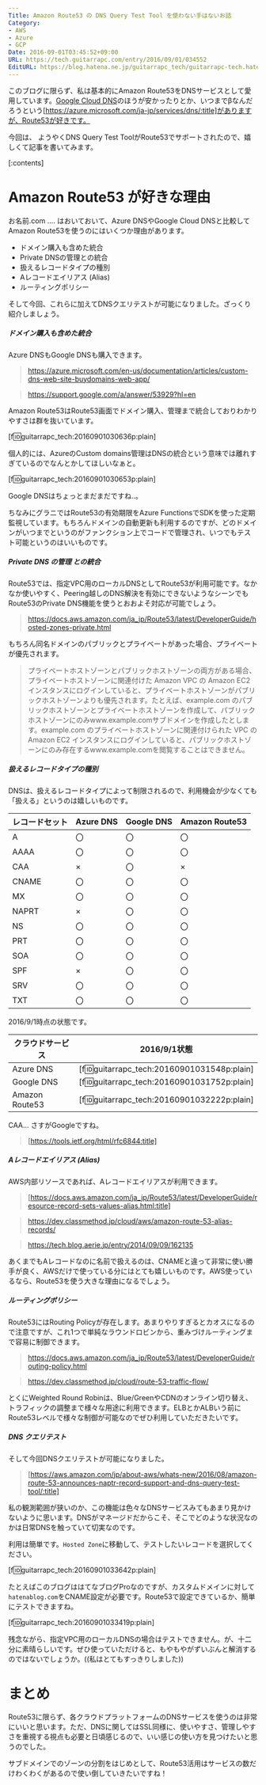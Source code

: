 ```yaml
---
Title: Amazon Route53 の DNS Query Test Tool を使わない手はないお話
Category:
- AWS
- Azure
- GCP
Date: 2016-09-01T03:45:52+09:00
URL: https://tech.guitarrapc.com/entry/2016/09/01/034552
EditURL: https://blog.hatena.ne.jp/guitarrapc_tech/guitarrapc-tech.hatenablog.com/atom/entry/10328749687181766312
---
```


このブログに限らず、私は基本的にAmazon Route53をDNSサービスとして愛用しています。[Google Cloud DNS](https://cloud.google.com/dns/docs/)のほうが安かったりとか、いつまでβなんだろうという[https://azure.microsoft.com/ja-jp/services/dns/:title]がありますが、Route53が好きです。

今回は、 ようやくDNS Query Test ToolがRoute53でサポートされたので、嬉しくて記事を書いてみます。


[:contents]

# Amazon Route53 が好きな理由

お名前.com .... はおいておいて、Azure DNSやGoogle Cloud DNSと比較してAmazon Route53を使うのにはいくつか理由があります。

- ドメイン購入も含めた統合
- Private DNSの管理との統合
- 扱えるレコードタイプの種別
- Aレコードエイリアス (Alias)
- ルーティングポリシー

そして今回、これらに加えてDNSクエリテストが可能になりました。ざっくり紹介しましょう。


##### ドメイン購入も含めた統合

Azure DNSもGoogle DNSも購入できます。

> https://azure.microsoft.com/en-us/documentation/articles/custom-dns-web-site-buydomains-web-app/

> https://support.google.com/a/answer/53929?hl=en

Amazon Route53はRoute53画面でドメイン購入、管理まで統合しておりわかりやすさは群を抜いています。

[f:id:guitarrapc_tech:20160901030636p:plain]

個人的には、AzureのCustom domains管理はDNSの統合という意味では離れすぎているのでなんとかしてほしいなぁと。

[f:id:guitarrapc_tech:20160901030653p:plain]

Google DNSはちょっとまだまだですね..。

ちなみにグラニではRoute53の有効期限をAzure FunctionsでSDKを使った定期監視しています。もちろんドメインの自動更新も利用するのですが、どのドメインがいつまでというのがファンクション上でコードで管理され、いつでもテスト可能というのはいいものです。

##### Private DNS の管理 との統合

Route53では、指定VPC用のローカルDNSとしてRoute53が利用可能です。なかなか使いやすく、Peering越しのDNS解決を有効にできないようなシーンでもRoute53のPrivate DNS機能を使うとおおよそ対応が可能でしょう。

> https://docs.aws.amazon.com/ja_jp/Route53/latest/DeveloperGuide/hosted-zones-private.html

もちろん同名ドメインのパブリックとプライベートがあった場合、プライベートが優先されます。

> プライベートホストゾーンとパブリックホストゾーンの両方がある場合、プライベートホストゾーンに関連付けた Amazon VPC の Amazon EC2 インスタンスにログインしていると、プライベートホストゾーンがパブリックホストゾーンよりも優先されます。たとえば、example.com のパブリックホストゾーンとプライベートホストゾーンを作成して、パブリックホストゾーンにのみwww.example.comサブドメインを作成したとします。example.com のプライベートホストゾーンに関連付けられた VPC の Amazon EC2 インスタンスにログインしていると、パブリックホストゾーンにのみ存在するwww.example.comを閲覧することはできません。

##### 扱えるレコードタイプの種別

DNSは、扱えるレコードタイプによって制限されるので、利用機会が少なくても「扱える」というのは嬉しいものです。

レコードセット | Azure DNS | Google DNS | Amazon Route53
---- | ---- | ---- | ----
A | 〇 | 〇 | 〇
AAAA | 〇| 〇 | 〇
CAA | ×| 〇 | ×
CNAME | 〇| 〇 | 〇
MX | 〇| 〇 | 〇
NAPRT | ×| 〇 | 〇
NS | 〇| 〇 | 〇
PRT | 〇| 〇| 〇
SOA | 〇| 〇| 〇
SPF | ×| 〇| 〇
SRV | 〇| 〇| 〇
TXT | 〇| 〇| 〇

2016/9/1時点の状態です。

クラウドサービス | 2016/9/1状態
---- | ----
Azure DNS | [f:id:guitarrapc_tech:20160901031548p:plain]
Google DNS | [f:id:guitarrapc_tech:20160901031752p:plain]
Amazon Route53 | [f:id:guitarrapc_tech:20160901032222p:plain]

CAA... さすがGoogleですね。

> [https://tools.ietf.org/html/rfc6844:title]

##### Aレコードエイリアス (Alias)

AWS内部リソースであれば、Aレコードエイリアスが利用できます。

> [https://docs.aws.amazon.com/ja_jp/Route53/latest/DeveloperGuide/resource-record-sets-values-alias.html:title]

> https://dev.classmethod.jp/cloud/aws/amazon-route-53-alias-records/

> https://tech.blog.aerie.jp/entry/2014/09/09/162135

あくまでもAレコードなのに名前で扱えるのは、CNAMEと違って非常に使い勝手が良く、AWSだけで使っている分にはとても嬉しいものです。AWS使っているなら、Route53を使う大きな理由になるでしょう。

##### ルーティングポリシー

Route53にはRouting Policyが存在します。あまりやりすぎるとカオスになるので注意ですが、これ1つで単純なラウンドロビンから、重みづけルーティングまで容易に制御できます。

> https://docs.aws.amazon.com/ja_jp/Route53/latest/DeveloperGuide/routing-policy.html

> https://dev.classmethod.jp/cloud/route-53-traffic-flow/

とくにWeighted Round Robinは、Blue/GreenやCDNのオンライン切り替え、トラフィックの調整まで様々な用途に利用できます。ELBとかALBいう前にRoute53レベルで様々な制御が可能なのでぜひ利用していただきたいです。

##### DNS クエリテスト

そして今回DNSクエリテストが可能になりました。

> [https://aws.amazon.com/jp/about-aws/whats-new/2016/08/amazon-route-53-announces-naptr-record-support-and-dns-query-test-tool/:title]

私の観測範囲が狭いのか、この機能は色々なDNSサービスみてもあまり見かけないように思います。DNSがマネージドだからこそ、そこでどのような状況なのかは日常DNSを触っていて切実なのです。

利用は簡単です。`Hosted Zone`に移動して、テストしたいレコードを選択してください。

[f:id:guitarrapc_tech:20160901033642p:plain]

たとえばこのブログははてなブログProなのですが、カスタムドメインに対して`hatenablog.com`をCNAME設定が必要です。Route53で設定できているか、簡単にテストできますね。

[f:id:guitarrapc_tech:20160901033419p:plain]

残念ながら、指定VPC用のローカルDNSの場合はテストできません。が、十二分に素晴らしいです。ぜひ使っていただけると、もやもやがずいぶんと解消するのではないでしょうか。((私はとてもすっきりしました))

# まとめ

Route53に限らず、各クラウドプラットフォームのDNSサービスを使うのは非常にいいと思います。ただ、DNSに関してはSSL同様に、使いやすさ、管理しやすさを重視する視点も必要と日頃感じるので、いい感じの使い方を見つけたいと思うのでした。

サブドメインでのゾーンの分割をはじめとして、Route53活用はサービスの数だけわくわくがあるので使い倒していきたいですね！
